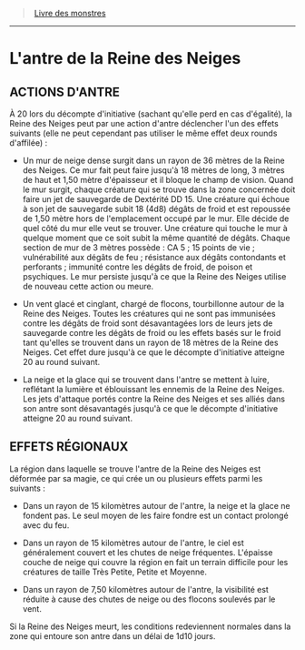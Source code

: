﻿> [Livre des monstres](tome_of_beasts_old.md)

---

# L'antre de la Reine des Neiges

## ACTIONS D'ANTRE

À 20 lors du décompte d'initiative (sachant qu'elle perd en cas d'égalité), la Reine des Neiges peut par une action d'antre déclencher l'un des effets suivants (elle ne peut cependant pas utiliser le même effet deux rounds d'affilée) :

* Un mur de neige dense surgit dans un rayon de 36 mètres de la Reine des Neiges. Ce mur fait peut faire jusqu'à 18 mètres de long, 3 mètres de haut et 1,50 mètre d'épaisseur et il bloque le champ de vision. Quand le mur surgit, chaque créature qui se trouve dans la zone concernée doit faire un jet de sauvegarde de Dextérité DD 15. Une créature qui échoue à son jet de sauvegarde subit 18 (4d8) dégâts de froid et est repoussée de 1,50 mètre hors de l'emplacement occupé par le mur. Elle décide de quel côté du mur elle veut se trouver. Une créature qui touche le mur à quelque moment que ce soit subit la même quantité de dégâts. Chaque section de mur de 3 mètres possède : CA 5 ; 15 points de vie ; vulnérabilité aux dégâts de feu ; résistance aux dégâts contondants et perforants ; immunité contre les dégâts de froid, de poison et psychiques. Le mur persiste jusqu'à ce que la Reine des Neiges utilise de nouveau cette action ou meure.

* Un vent glacé et cinglant, chargé de flocons, tourbillonne autour de la Reine des Neiges. Toutes les créatures qui ne sont pas immunisées contre les dégâts de froid sont désavantagées lors de leurs jets de sauvegarde contre les dégâts de froid ou les effets basés sur le froid tant qu'elles se trouvent dans un rayon de 18 mètres de la Reine des Neiges. Cet effet dure jusqu'à ce que le décompte d'initiative atteigne 20 au round suivant.

* La neige et la glace qui se trouvent dans l'antre se mettent à luire, reflétant la lumière et éblouissant les ennemis de la Reine des Neiges. Les jets d'attaque portés contre la Reine des Neiges et ses alliés dans son antre sont désavantagés jusqu'à ce que le décompte d'initiative atteigne 20 au round suivant.

## EFFETS RÉGIONAUX

La région dans laquelle se trouve l'antre de la Reine des Neiges est déformée par sa magie, ce qui crée un ou plusieurs effets parmi les suivants :

* Dans un rayon de 15 kilomètres autour de l'antre, la neige et la glace ne fondent pas. Le seul moyen de les faire fondre est un contact prolongé avec du feu.

* Dans un rayon de 15 kilomètres autour de l'antre, le ciel est généralement couvert et les chutes de neige fréquentes. L'épaisse couche de neige qui couvre la région en fait un terrain difficile pour les créatures de taille Très Petite, Petite et Moyenne.

* Dans un rayon de 7,50 kilomètres autour de l'antre, la visibilité est réduite à cause des chutes de neige ou des flocons soulevés par le vent.

Si la Reine des Neiges meurt, les conditions redeviennent normales dans la zone qui entoure son antre dans un délai de 1d10 jours.

